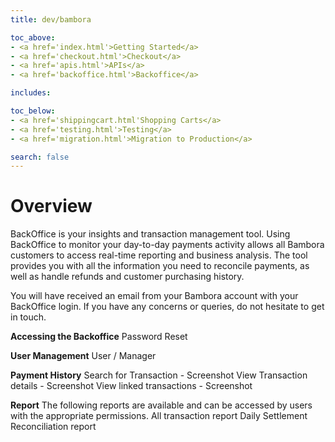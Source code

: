 ```yaml
---
title: dev/bambora

toc_above:
- <a href='index.html'>Getting Started</a>
- <a href='checkout.html'>Checkout</a>
- <a href='apis.html'>APIs</a>
- <a href='backoffice.html'>Backoffice</a>

includes:

toc_below:
- <a href='shippingcart.html'Shopping Carts</a>
- <a href='testing.html'>Testing</a>
- <a href='migration.html'>Migration to Production</a>

search: false
---
```


<script src='js/vendor/clipboard.min.js'></script>
<script src='js/copy.js'></script>

# Overview

BackOffice is your insights and transaction management tool. Using BackOffice to monitor your day-to-day payments activity allows all Bambora customers to access real-time reporting and business analysis. The tool provides you with all the information you need to reconcile payments, as well as handle refunds and customer purchasing history.

You will have received an email from your Bambora account with your BackOffice login. If you have any concerns or queries, do not hesitate to get in touch.

**Accessing the Backoffice**
  Password Reset

**User Management**
  User / Manager

**Payment History**
  Search for Transaction - Screenshot
  View Transaction details - Screenshot
  View linked transactions - Screenshot

**Report**
  The following reports are available and can be accessed by users with the appropriate permissions.
    All transaction report
    Daily Settlement Reconciliation report  
